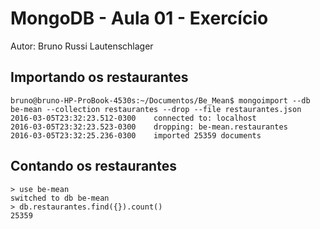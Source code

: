 # MongoDB - Aula 01 - Exercício

Autor: Bruno Russi Lautenschlager

## Importando os restaurantes

``` shell
bruno@bruno-HP-ProBook-4530s:~/Documentos/Be_Mean$ mongoimport --db be-mean --collection restaurantes --drop --file restaurantes.json
2016-03-05T23:32:23.512-0300	connected to: localhost
2016-03-05T23:32:23.523-0300	dropping: be-mean.restaurantes
2016-03-05T23:32:25.236-0300	imported 25359 documents
```

## Contando os restaurantes

```
> use be-mean
switched to db be-mean
> db.restaurantes.find({}).count()
25359
```

